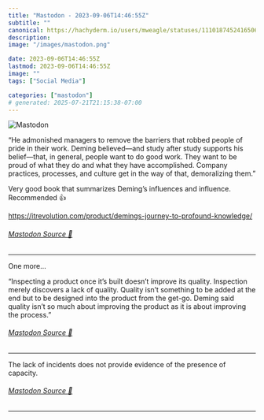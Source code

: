 ```yaml
---
title: "Mastodon - 2023-09-06T14:46:55Z"
subtitle: ""
canonical: https://hachyderm.io/users/mweagle/statuses/111018745241650622
description:
image: "/images/mastodon.png"

date: 2023-09-06T14:46:55Z
lastmod: 2023-09-06T14:46:55Z
image: ""
tags: ["Social Media"]

categories: ["mastodon"]
# generated: 2025-07-21T21:15:38-07:00
---
```

![Mastodon](/images/mastodon.png)

<p>“He admonished managers to remove the barriers that robbed people of pride in their work. Deming believed—and study after study supports his belief—that, in general, people want to do good work. They want to be proud of what they do and what they have accomplished. Company practices, processes, and culture get in the way of that, demoralizing them.”</p><p>Very good book that summarizes Deming’s influences and influence. Recommended 👍</p><p><a href="https://itrevolution.com/product/demings-journey-to-profound-knowledge/" target="_blank" rel="nofollow noopener noreferrer" translate="no"><span class="invisible">https://</span><span class="ellipsis">itrevolution.com/product/demin</span><span class="invisible">gs-journey-to-profound-knowledge/</span></a></p>


###### [Mastodon Source 🐘](https://hachyderm.io/@mweagle/111018745241650622)

___

<p>One more… </p><p>“Inspecting a product once it’s built doesn’t improve its quality. Inspection merely discovers a lack of quality. Quality isn’t something to be added at the end but to be designed into the product from the get-go. Deming said quality isn’t so much about improving the product as it is about improving the process.”</p>


###### [Mastodon Source 🐘](https://hachyderm.io/@mweagle/111018770956208916)

___

<p>The lack of incidents does not provide evidence of the presence of capacity.</p>


###### [Mastodon Source 🐘](https://hachyderm.io/@mweagle/111018780164705792)

___
